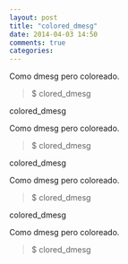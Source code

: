 ```yaml
---
layout: post
title: "colored_dmesg"
date: 2014-04-03 14:50
comments: true
categories: 
---
```

Como dmesg pero coloreado.

>$ clored_dmesg

colored_dmesg

Como dmesg pero coloreado.

>$ clored_dmesg

colored_dmesg

Como dmesg pero coloreado.

>$ clored_dmesg

colored_dmesg

Como dmesg pero coloreado.

>$ clored_dmesg

